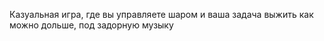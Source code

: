 Казуальная игра, где вы управляете шаром и ваша задача выжить как можно дольше, под задорную музыку 
